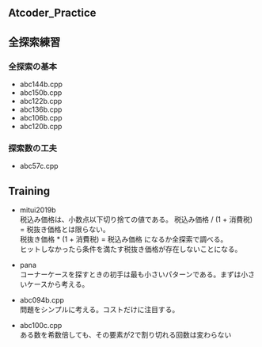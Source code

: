 ## Atcoder_Practice


## 全探索練習
### 全探索の基本  
- abc144b.cpp  
- abc150b.cpp  
- abc122b.cpp  
- abc136b.cpp  
- abc106b.cpp
- abc120b.cpp  
### 探索数の工夫
- abc57c.cpp  


## Training

- mitui2019b  
税込み価格は、小数点以下切り捨ての値である。
税込み価格 / (1 + 消費税) = 税抜き価格とは限らない。  
税抜き価格 * (1 + 消費税) = 税込み価格 になるか全探索で調べる。  
ヒットしなかったら条件を満たす税抜き価格が存在しないことになる。  

- pana  
コーナーケースを探すときの初手は最も小さいパターンである。まずは小さいケースから考える。  

- abc094b.cpp  
問題をシンプルに考える。コストだけに注目する。　

- abc100c.cpp  
ある数を希数倍しても、その要素が2で割り切れる回数は変わらない 